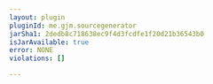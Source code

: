 ```yaml
---
layout: plugin
pluginId: me.gjm.sourcegenerator
jarSha1: 2dedb8c718638ec9f4d3fcdfe1f20d21b36543b0
isJarAvailable: true
error: NONE
violations: []

---
```

